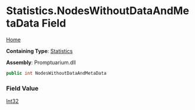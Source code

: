 # Statistics\.NodesWithoutDataAndMetaData Field

[Home](../../../README.md)

**Containing Type**: [Statistics](../README.md)

**Assembly**: Promptuarium\.dll

```csharp
public int NodesWithoutDataAndMetaData
```

### Field Value

[Int32](https://docs.microsoft.com/en-us/dotnet/api/system.int32)

